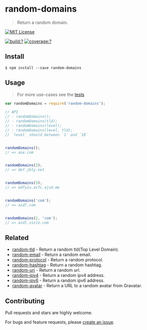 # random-domains

> Return a random domain.

[![MIT License](https://img.shields.io/badge/license-MIT_License-green.svg?style=flat-square)](https://github.com/mock-end/random-domains/blob/master/LICENSE)

[![build:?](https://img.shields.io/travis/mock-end/random-domains/master.svg?style=flat-square)](https://travis-ci.org/mock-end/random-domains)
[![coverage:?](https://img.shields.io/coveralls/mock-end/random-domains/master.svg?style=flat-square)](https://coveralls.io/github/mock-end/random-domains)


## Install

```
$ npm install --save random-domains
```

## Usage

> For more use-cases see the [tests](https://github.com/mock-end/random-domains/blob/master/test/spec/index.js)

```js
var randomDomains = require('random-domains');

// API
// - randomDomains();
// - randomDomains(tld);
// - randomDomains(level);
// - randomDomains(level, tld);
// `level` should between `1` and `10`


randomDomains();
// => ase.com


randomDomains(2);
// => def.jkty.net


randomDomains(3);
// => edfyiu.asfc.ajsd.me


randomDomains('com');
// => asdl.com


randomDomains(2, 'com');
// => asdl.sssle.com
```

## Related

- [random-tld](https://github.com/mock-end/random-tld) - Return a random tld(Top Level Domain).
- [random-email](https://github.com/mock-end/random-email) - Return a random email.
- [random-protocol](https://github.com/mock-end/random-protocol) - Return a random protocol.
- [random-hashtag](https://github.com/mock-end/random-tld) - Return a random hashtag.
- [random-uri](https://github.com/mock-end/random-uri.git) - Return a random url.
- [random-ipv4](https://github.com/mock-end/random-ipv4) - Return a random ipv4 address.
- [random-ipv6](https://github.com/mock-end/random-ipv6) - Return a random ipv6 address.
- [random-avatar](https://github.com/mock-end/random-avatar) - Return a URL to a random avatar from Gravatar.


## Contributing

Pull requests and stars are highly welcome.

For bugs and feature requests, please [create an issue](https://github.com/mock-end/random-domains/issues/new).
